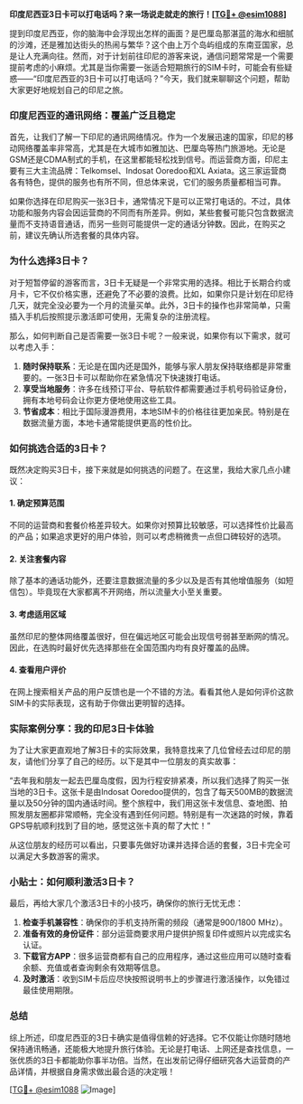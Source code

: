**印度尼西亚3日卡可以打电话吗？来一场说走就走的旅行！[[TG💪+ @esim1088](https://t.me/s/esim1088)]**

提到印度尼西亚，你的脑海中会浮现出怎样的画面？是巴厘岛那湛蓝的海水和细腻的沙滩，还是雅加达街头的热闹与繁华？这个由上万个岛屿组成的东南亚国家，总是让人充满向往。然而，对于计划前往印尼的游客来说，通信问题常常是一个需要提前考虑的小麻烦。尤其是当你需要一张适合短期旅行的SIM卡时，可能会有些疑惑——“印度尼西亚的3日卡可以打电话吗？”今天，我们就来聊聊这个问题，帮助大家更好地规划自己的印尼之旅。

### 印度尼西亚的通讯网络：覆盖广泛且稳定

首先，让我们了解一下印尼的通讯网络情况。作为一个发展迅速的国家，印尼的移动网络覆盖率非常高，尤其是在大城市如雅加达、巴厘岛等热门旅游地。无论是GSM还是CDMA制式的手机，在这里都能轻松找到信号。而运营商方面，印尼主要有三大主流品牌：Telkomsel、Indosat Ooredoo和XL Axiata。这三家运营商各有特色，提供的服务也有所不同，但总体来说，它们的服务质量都相当可靠。

如果你选择在印尼购买一张3日卡，通常情况下是可以正常打电话的。不过，具体功能和服务内容会因运营商的不同而有所差异。例如，某些套餐可能只包含数据流量而不支持语音通话，而另一些则可能提供一定的通话分钟数。因此，在购买之前，建议先确认所选套餐的具体内容。

### 为什么选择3日卡？

对于短暂停留的游客而言，3日卡无疑是一个非常实用的选择。相比于长期合约或月卡，它不仅价格实惠，还避免了不必要的浪费。比如，如果你只是计划在印尼待几天，就完全没必要为一个月的流量买单。此外，3日卡的操作也非常简单，只需插入手机后按照提示激活即可使用，无需复杂的注册流程。

那么，如何判断自己是否需要一张3日卡呢？一般来说，如果你有以下需求，就可以考虑入手：

1. **随时保持联系**：无论是在国内还是国外，能够与家人朋友保持联络都是非常重要的。一张3日卡可以帮助你在紧急情况下快速拨打电话。
2. **享受当地服务**：许多在线预订平台、导航软件都需要通过手机号码验证身份，拥有本地号码会让你更方便地使用这些工具。
3. **节省成本**：相比于国际漫游费用，本地SIM卡的价格往往更加亲民。特别是在数据流量方面，本地卡通常能提供更高的性价比。

### 如何挑选合适的3日卡？

既然决定购买3日卡，接下来就是如何挑选的问题了。在这里，我给大家几点小建议：

#### 1. 确定预算范围
不同的运营商和套餐价格差异较大。如果你对预算比较敏感，可以选择性价比最高的产品；如果追求更好的用户体验，则可以考虑稍微贵一点但口碑较好的选项。

#### 2. 关注套餐内容
除了基本的通话功能外，还要注意数据流量的多少以及是否有其他增值服务（如短信包）。毕竟现在大家都离不开网络，所以流量大小至关重要。

#### 3. 考虑适用区域
虽然印尼的整体网络覆盖很好，但在偏远地区可能会出现信号弱甚至断网的情况。因此，在选购时最好优先选择那些在全国范围内均有良好覆盖的品牌。

#### 4. 查看用户评价
在网上搜索相关产品的用户反馈也是一个不错的方法。看看其他人是如何评价这款SIM卡的实际表现，这有助于你做出更明智的选择。

### 实际案例分享：我的印尼3日卡体验

为了让大家更直观地了解3日卡的实际效果，我特意找来了几位曾经去过印尼的朋友，请他们分享了自己的经历。以下是其中一位朋友的真实故事：

“去年我和朋友一起去巴厘岛度假，因为行程安排紧凑，所以我们选择了购买一张当地的3日卡。这张卡是由Indosat Ooredoo提供的，包含了每天500MB的数据流量以及50分钟的国内通话时间。整个旅程中，我们用这张卡发信息、查地图、拍照发朋友圈都非常顺畅，完全没有遇到任何问题。特别是有一次迷路的时候，靠着GPS导航顺利找到了目的地，感觉这张卡真的帮了大忙！”

从这位朋友的经历可以看出，只要事先做好功课并选择合适的套餐，3日卡完全可以满足大多数游客的需求。

### 小贴士：如何顺利激活3日卡？

最后，再给大家几个激活3日卡的小技巧，确保你的旅行无忧无虑：

1. **检查手机兼容性**：确保你的手机支持所需的频段（通常是900/1800 MHz）。
2. **准备有效的身份证件**：部分运营商要求用户提供护照复印件或照片以完成实名认证。
3. **下载官方APP**：很多运营商都有自己的应用程序，通过这些应用可以随时查看余额、充值或者查询剩余有效期等信息。
4. **及时激活**：收到SIM卡后应尽快按照说明书上的步骤进行激活操作，以免错过最佳使用期限。

### 总结

综上所述，印度尼西亚的3日卡确实是值得信赖的好选择。它不仅能让你随时随地保持通讯畅通，还能极大地提升旅行体验。无论是打电话、上网还是查找信息，一张优质的3日卡都能助你事半功倍。当然，在出发前记得仔细研究各大运营商的产品详情，并根据自身需求做出最合适的决定哦！

[[TG💪+ @esim1088](https://t.me/s/esim1088) ![Image](https://i.postimg.cc/4NQfJmqS/Snipaste-2025-05-13-00-14-12.png)]